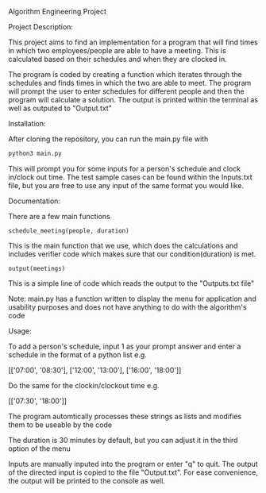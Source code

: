 Algorithm Engineering Project

Project Description:

This project aims to find an implementation for a program that will find times in which two employees/people are able to have a meeting. This is calculated based on their schedules and when they are clocked in.

The program is coded by creating a function which iterates through the schedules and finds times in which the two are able to meet. The program will prompt the user to enter schedules for different people and then the program will calculate a solution. The output is printed within the terminal as well as outputed to "Output.txt"

Installation:

After cloning the repository, you can run the main.py file with

```bash
python3 main.py
```

This will prompt you for some inputs for a person's schedule and clock in/clock out time.
The test sample cases can be found within the Inputs.txt file, but you are free to use any input of the same format you would like.

Documentation:

There are a few main functions
```python3
schedule_meeting(people, duration)
```
This is the main function that we use, which does the calculations and includes verifier code which makes sure that our condition(duration) is met.

```python3
output(meetings)
```
This is a simple line of code which reads the output to the "Outputs.txt file"

Note: main.py has a function written to display the menu for application and usability purposes and does not have anything to do with the algorithm's code

Usage:

To add a person's schedule, input 1 as your prompt answer and enter a schedule in the format of a python list e.g.

[['07:00', '08:30'], ['12:00', '13:00'], ['16:00', '18:00']]

Do the same for the clockin/clockout time e.g.

[['07:30', '18:00']]

The program automtically processes these strings as lists and modifies them to be useable by the code

The duration is 30 minutes by default, but you can adjust it in the third option of the menu

Inputs are manually inputed into the program or enter "q" to quit. The output of the directed input is copied to the file "Output.txt". For ease convenience, the output will be printed to the console as well.
